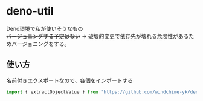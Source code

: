 # deno-util
Deno環境で私が使いそうなもの  
~~バージョニングする予定はない~~ → 破壊的変更で依存先が壊れる危険性があるためバージョニングをする。

## 使い方
名前付きエクスポートなので、各個をインポートする
``` typescript
import { extractObjectValue } from 'https://github.com/windchime-yk/deno-util/raw/main/modules/object.ts';
```